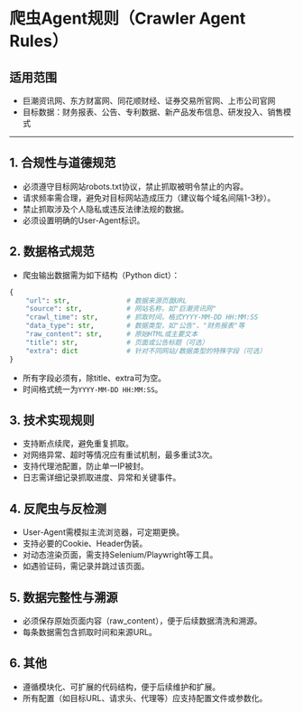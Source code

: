 # 爬虫Agent规则（Crawler Agent Rules）

## 适用范围
- 巨潮资讯网、东方财富网、同花顺财经、证券交易所官网、上市公司官网
- 目标数据：财务报表、公告、专利数据、新产品发布信息、研发投入、销售模式

---

## 1. 合规性与道德规范
- 必须遵守目标网站robots.txt协议，禁止抓取被明令禁止的内容。
- 请求频率需合理，避免对目标网站造成压力（建议每个域名间隔1-3秒）。
- 禁止抓取涉及个人隐私或违反法律法规的数据。
- 必须设置明确的User-Agent标识。

## 2. 数据格式规范
- 爬虫输出数据需为如下结构（Python dict）：

```python
{
    "url": str,              # 数据来源页面URL
    "source": str,           # 网站名称，如"巨潮资讯网"
    "crawl_time": str,       # 抓取时间，格式YYYY-MM-DD HH:MM:SS
    "data_type": str,        # 数据类型，如"公告"、"财务报表"等
    "raw_content": str,      # 原始HTML或主要文本
    "title": str,            # 页面或公告标题（可选）
    "extra": dict            # 针对不同网站/数据类型的特殊字段（可选）
}
```

- 所有字段必须有，除title、extra可为空。
- 时间格式统一为`YYYY-MM-DD HH:MM:SS`。

## 3. 技术实现规则
- 支持断点续爬，避免重复抓取。
- 对网络异常、超时等情况应有重试机制，最多重试3次。
- 支持代理池配置，防止单一IP被封。
- 日志需详细记录抓取进度、异常和关键事件。

## 4. 反爬虫与反检测
- User-Agent需模拟主流浏览器，可定期更换。
- 支持必要的Cookie、Header伪装。
- 对动态渲染页面，需支持Selenium/Playwright等工具。
- 如遇验证码，需记录并跳过该页面。

## 5. 数据完整性与溯源
- 必须保存原始页面内容（raw_content），便于后续数据清洗和溯源。
- 每条数据需包含抓取时间和来源URL。

## 6. 其他
- 遵循模块化、可扩展的代码结构，便于后续维护和扩展。
- 所有配置（如目标URL、请求头、代理等）应支持配置文件或参数化。 